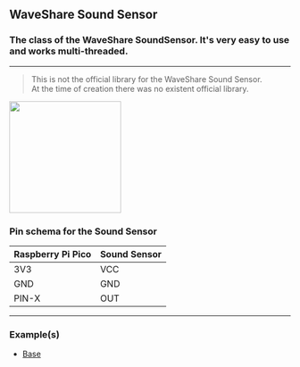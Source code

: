 ## WaveShare Sound Sensor
### The class of the WaveShare SoundSensor. It's very easy to use and works multi-threaded.
---
> This is not the official library for the WaveShare Sound Sensor.<br>
> At the time of creation there was no existent official library.
> 
<img src="https://camo.githubusercontent.com/c54e57251de2159347a760739c7268fc4878a0407737829937d130f2d54d038d/68747470733a2f2f692e696d6775722e636f6d2f37346d79494b6d2e706e67" data-canonical-src="https://i.imgur.com/74myIKm.png" width="200" />

### Pin schema for the Sound Sensor
| Raspberry Pi Pico |  Sound Sensor |
| ------------- | ------------- |
|      3V3      |      VCC      |
|      GND      |      GND      |
|     PIN-X     |      OUT      | 

---
### Example(s)
- [Base](/examples/base_example.py)


